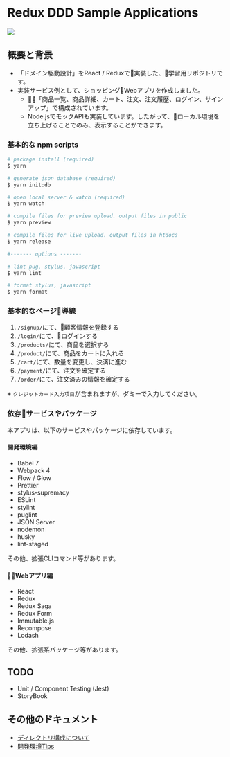 # Redux DDD Sample Applications

<img src="https://i-studio.commits.jp/ist-tech/rrd-boilerplate/blob/master/docs/thumb.png">

## 概要と背景

* 「ドメイン駆動設計」をReact / Reduxで実装した、学習用リポジトリです。
* 実装サービス例として、ショッピングWebアプリを作成しました。
  * 「商品一覧、商品詳細、カート、注文、注文履歴、ログイン、サインアップ」で構成されています。
  * Node.jsでモックAPIも実装しています。したがって、ローカル環境を立ち上げることでのみ、表示することができます。

### 基本的な npm scripts
```zsh
# package install (required)
$ yarn

# generate json database (required)
$ yarn init:db

# open local server & watch (required)
$ yarn watch

# compile files for preview upload. output files in public
$ yarn preview

# compile files for live upload. output files in htdocs
$ yarn release

#------- options -------

# lint pug, stylus, javascript
$ yarn lint

# format stylus, javascript
$ yarn format

```

### 基本的なページ導線

1. `/signup/`にて、顧客情報を登録する
2. `/login/`にて、ログインする
3. `/products/`にて、商品を選択する
4. `/product/`にて、商品をカートに入れる
5. `/cart/`にて、数量を変更し、決済に進む
6. `/payment/`にて、注文を確定する
7. `/order/`にて、注文済みの情報を確定する

※ `クレジットカード入力項目`が含まれますが、ダミーで入力してください。


### 依存サービスやパッケージ

本アプリは、以下のサービスやパッケージに依存しています。

#### 開発環境編

* Babel 7
* Webpack 4
* Flow / Glow
* Prettier
* stylus-supremacy
* ESLint
* stylint
* puglint
* JSON Server
* nodemon
* husky
* lint-staged

その他、拡張CLIコマンド等があります。

#### Webアプリ編

* React
* Redux
* Redux Saga
* Redux Form
* Immutable.js
* Recompose
* Lodash

その他、拡張系パッケージ等があります。

## TODO

* Unit / Component Testing (Jest)
* StoryBook

## その他のドキュメント

* [ディレクトリ構成について](https://i-studio.commits.jp/ist-tech/rrd-boilerplate/blob/master/docs/directory.md)
* [開発環境Tips](https://i-studio.commits.jp/ist-tech/rrd-boilerplate/blob/master/docs/tips.md)